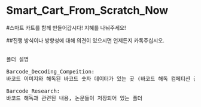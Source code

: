 # Smart_Cart_From_Scratch_Now

#스마트 카트를 함께 만들어갑시다! 지혜를 나눠주세요!

##진행 방식이나 방향성에 대해 의견이 있으시면 언제든지 카톡주십시오.

<pre>

폴더 설명

Barcode_Decoding_Compeition: 
바코드 이미지와 해독된 바코드 숫자 데이터가 있는 곳 (바코드 해독 컴페티션 관련 폴더!)

Barcode_Research:
바코드 해독과 관련된 내용, 논문들이 저장되어 있는 폴더

</pre>
